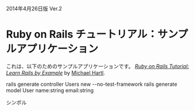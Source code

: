 2014年4月26日版 Ver.2
# Ruby on Rails チュートリアル：サンプルアプリケーション

これは、以下のためのサンプルアプリケーションです。
[*Ruby on Rails Tutorial: Learn Rails by Example*](http://railstutorial.jp/)
by [Michael Hartl](http://michaelhartl.com/).


rails generate controller Users new --no-test-framework
rails generate model User name:string email:string

シンボル

